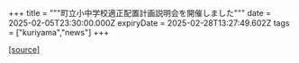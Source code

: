 +++
title = """町立小中学校適正配置計画説明会を開催しました"""
date = 2025-02-05T23:30:00.000Z
expiryDate = 2025-02-28T13:27:49.602Z
tags = ["kuriyama","news"]
+++


[[source]](https://www.town.kuriyama.hokkaido.jp/site/mirai/30113.html)
